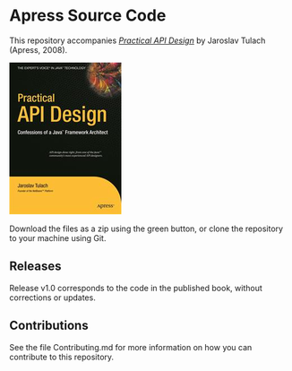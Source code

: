# Apress Source Code

This repository accompanies [*Practical API Design*](http://www.apress.com/9781430209737) by Jaroslav Tulach (Apress, 2008).

![Cover image](9781430209737.jpg)

Download the files as a zip using the green button, or clone the repository to your machine using Git.

## Releases

Release v1.0 corresponds to the code in the published book, without corrections or updates.

## Contributions

See the file Contributing.md for more information on how you can contribute to this repository.
